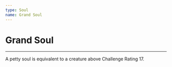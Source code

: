 ```yaml
---
type: Soul
name: Grand Soul
---
```

# Grand Soul
---
A petty soul is equivalent to a creature above Challenge Rating 17.